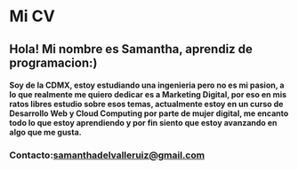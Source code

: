 # Mi CV
## Hola! Mi nombre es Samantha, aprendiz de programacion:)
#### Soy de la CDMX, estoy estudiando una ingenieria pero no es mi pasion, a lo que realmente me quiero dedicar es a Marketing Digital, por eso en mis ratos libres estudio sobre esos temas, actualmente estoy en un curso de Desarrollo Web y Cloud Computing por parte de mujer digital, me encanto todo lo que estoy aprendiendo y por fin siento que estoy avanzando en algo que me gusta.
### Contacto:samanthadelvalleruiz@gmail.com